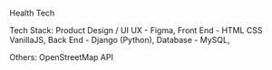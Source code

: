 Health Tech

Tech Stack:
 Product Design / UI UX - Figma,
 Front End - HTML CSS VanillaJS,
 Back End - Django (Python),
 Database - MySQL,

 Others:
 OpenStreetMap API
 
 
